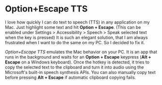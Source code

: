 # Option+Escape TTS
I love how quickly I can do text to speech (TTS) in any application on my Mac.  Just highlight some text and hit **Option + Escape**. (This can be enabled under Settings > Accessibility > Speech > Speak selected text when the key is pressed)  It is such an elegant solution, that I am always frustrated when I want to do the same on my PC.  So I decided to fix it.  

*Option+Escape TTS* emulates the Mac behavior on your PC.  It is an app that runs in the background and waits for an **Option + Escape** keypress (**Alt + Escape** on a Windows keyboard).  Once the hotkey is detected, it tries to copy the selected text to the clipboard and turn it into audio using the Microsoft's built-in speech synthesis APIs.  You can also manually copy text before pressing **Alt + Escape** if automatic clipboard copying fails.
